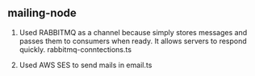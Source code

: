## mailing-node

1. Used RABBITMQ as a channel because simply stores messages and passes them to consumers when ready. It allows servers to respond quickly. rabbitmq-conntections.ts

2. Used AWS SES to send mails in email.ts